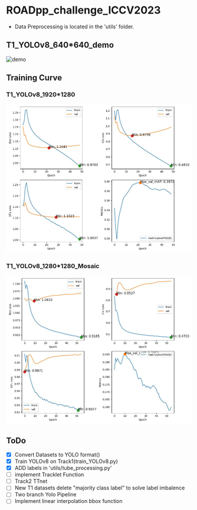 # ROADpp_challenge_ICCV2023
- Data Preprocessing is located in the 'utils' folder.

## T1_YOLOv8_640*640_demo
![demo](T1_demo_epoch_20.gif)

## Training Curve

### T1_YOLOv8_1920*1280
![demo](curve_1920_1280.jpg)

### T1_YOLOv8_1280*1280_Mosaic
![demo](curve_1280_1280.jpg)

## ToDo

- [x] Convert Datasets to YOLO format()
- [x] Train YOLOv8 on Track1(train_YOLOv8.py)
- [x] ADD labels in 'utils/tube_processing.py'
- [ ] implement Tracklet Function
- [ ] Track2 TTnet
- [ ] New T1 datasets delete "majority class label" to solve label imbalence
- [ ] Two branch Yolo Pipeline
- [ ] Implement linear interpolation bbox function